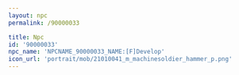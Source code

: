 ```yaml
---
layout: npc
permalink: /90000033

title: Npc
id: '90000033'
npc_name: 'NPCNAME_90000033_NAME:[F]Develop'
icon_url: 'portrait/mob/21010041_m_machinesoldier_hammer_p.png'
---
```

